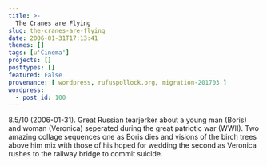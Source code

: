```yaml
---
title: >-
  The Cranes are Flying
slug: the-cranes-are-flying
date: 2006-01-31T17:13:41
themes: []
tags: [u'Cinema']
projects: []
posttypes: []
featured: False
provenance: [ wordpress, rufuspollock.org, migration-201703 ]
wordpress:
  - post_id: 100
---
```


8.5/10 (2006-01-31). Great Russian tearjerker about a young man (Boris) and woman (Veronica) seperated during the great patriotic war (WWII). Two amazing collage sequences one as Boris dies and visions of the birch trees above him mix with those of his hoped for wedding the second as Veronica rushes to the railway bridge to commit suicide.


